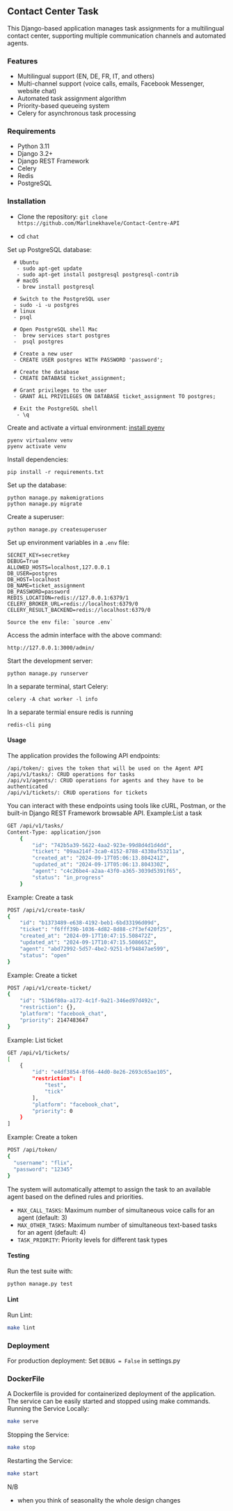 ## Contact Center Task 
This Django-based application manages task assignments for a multilingual contact center, supporting multiple communication channels and automated agents.

### Features

- Multilingual support (EN, DE, FR, IT, and others)
- Multi-channel support (voice calls, emails, Facebook Messenger, website chat)
- Automated task assignment algorithm
- Priority-based queueing system
- Celery for asynchronous task processing

### Requirements

- Python 3.11
- Django 3.2+
- Django REST Framework
- Celery
- Redis
- PostgreSQL

### Installation

- Clone the repository:
`git clone https://github.com/Marlinekhavele/Contact-Centre-API `

- cd `chat`

Set up PostgreSQL database:
```shell
  # Ubuntu
   - sudo apt-get update
   - sudo apt-get install postgresql postgresql-contrib
   # macOS
   - brew install postgresql

  # Switch to the PostgreSQL user
  - sudo -i -u postgres
  # linux
  - psql

  # Open PostgreSQL shell Mac
  -  brew services start postgres
  -  psql postgres

  # Create a new user 
  - CREATE USER postgres WITH PASSWORD 'password';

  # Create the database
  - CREATE DATABASE ticket_assignment;

  # Grant privileges to the user
  - GRANT ALL PRIVILEGES ON DATABASE ticket_assignment TO postgres;

  # Exit the PostgreSQL shell
   - \q
```
Create and activate a virtual environment: [install pyenv](https://ericsysmin.com/2024/02/05/how-to-install-pyenv-on-macos/)
```shell
pyenv virtualenv venv
pyenv activate venv
```

Install dependencies:
```shell
pip install -r requirements.txt
```

Set up the database:
```shell
python manage.py makemigrations
python manage.py migrate
```

Create a superuser:
```shell
python manage.py createsuperuser
```
Set up environment variables in a `.env` file:
```shell
SECRET_KEY=secretkey
DEBUG=True
ALLOWED_HOSTS=localhost,127.0.0.1
DB_USER=postgres
DB_HOST=localhost
DB_NAME=ticket_assignment
DB_PASSWORD=password
REDIS_LOCATION=redis://127.0.0.1:6379/1
CELERY_BROKER_URL=redis://localhost:6379/0
CELERY_RESULT_BACKEND=redis://localhost:6379/0

Source the env file: `source .env`
```
Access the admin interface with the above command:
```shell
http://127.0.0.1:3000/admin/
```
Start the development server:
```shell
python manage.py runserver 
```

In a separate terminal, start Celery:
```shell
celery -A chat worker -l info
```
In a separate termial ensure redis is running 
```shell
redis-cli ping
```

#### Usage
The application provides the following API endpoints:
```shell
/api/token/: gives the token that will be used on the Agent API
/api/v1/tasks/: CRUD operations for tasks
/api/v1/agents/: CRUD operations for agents and they have to be authenticated
/api/v1/tickets/: CRUD operations for tickets
```
You can interact with these endpoints using tools like cURL, Postman, or the built-in Django REST Framework browsable API.
Example:List a task 
```bash
GET /api/v1/tasks/
Content-Type: application/json
    {
        "id": "742b5a39-5622-4aa2-923e-99d8d4d1d4dd",
        "ticket": "09aa214f-3ca0-4152-8788-4330af53211a",
        "created_at": "2024-09-17T05:06:13.804241Z",
        "updated_at": "2024-09-17T05:06:13.804330Z",
        "agent": "c4c26be4-a2aa-43f0-a365-3039d5391f65",
        "status": "in_progress"
    }
```
Example: Create a task 
```bash
POST /api/v1/create-task/
{
    "id": "b1373489-e638-4192-beb1-6bd33196d09d",
    "ticket": "f6fff39b-1036-4d82-8d88-c7f3ef420f25",
    "created_at": "2024-09-17T10:47:15.508472Z",
    "updated_at": "2024-09-17T10:47:15.508665Z",
    "agent": "abd72992-5d57-4be2-9251-bf94847ae599",
    "status": "open"
}
```
Example: Create a ticket
```bash
POST /api/v1/create-ticket/
{
    "id": "51b6f80a-a172-4c1f-9a21-346ed97d492c",
    "restriction": {},
    "platform": "facebook_chat",
    "priority": 2147483647
}
```
Example: List ticket
```bash
GET /api/v1/tickets/
[
    {
        "id": "e4df3854-8f66-44d0-8e26-2693c65ae105",
        "restriction": [
            "test",
            "tick"
        ],
        "platform": "facebook_chat",
        "priority": 0
    }
]
```
Example: Create a token
```bash
POST /api/token/
{
  "username": "flix",
  "password": "12345"
}

```
The system will automatically attempt to assign the task to an available agent based on the defined rules and priorities.

- `MAX_CALL_TASKS`: Maximum number of simultaneous voice calls for an agent (default: 3)
- `MAX_OTHER_TASKS`: Maximum number of simultaneous text-based tasks for an agent (default: 4)
- `TASK_PRIORITY`: Priority levels for different task types

#### Testing
Run the test suite with:
```bash
python manage.py test
```

#### Lint
Run Lint:
```bash
make lint
```

### Deployment
For production deployment:
Set `DEBUG = False` in settings.py

### DockerFile
A Dockerfile is provided for containerized deployment of the application. The service can be easily started and stopped using make commands.
Running the Service Locally:
```bash
make serve
```
Stopping the Service:
```bash
make stop
```
Restarting the Service:
```bash
make start
```

N/B
- when you think of seasonality the whole design changes 